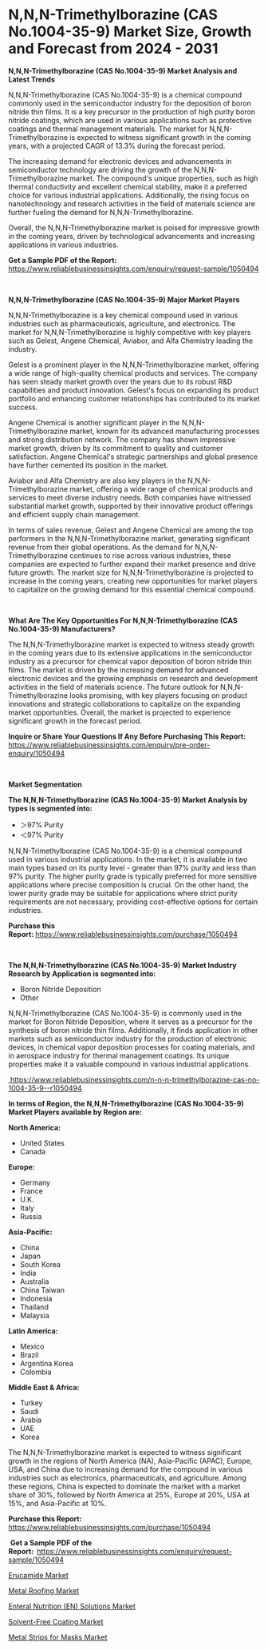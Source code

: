 <p><h1>N,N,N-Trimethylborazine (CAS No.1004-35-9) Market Size, Growth and Forecast from 2024 - 2031</h1></p><p><strong>N,N,N-Trimethylborazine (CAS No.1004-35-9) Market Analysis and Latest Trends</strong></p>
<p><p>N,N,N-Trimethylborazine (CAS No.1004-35-9) is a chemical compound commonly used in the semiconductor industry for the deposition of boron nitride thin films. It is a key precursor in the production of high purity boron nitride coatings, which are used in various applications such as protective coatings and thermal management materials. The market for N,N,N-Trimethylborazine is expected to witness significant growth in the coming years, with a projected CAGR of 13.3% during the forecast period.</p><p>The increasing demand for electronic devices and advancements in semiconductor technology are driving the growth of the N,N,N-Trimethylborazine market. The compound's unique properties, such as high thermal conductivity and excellent chemical stability, make it a preferred choice for various industrial applications. Additionally, the rising focus on nanotechnology and research activities in the field of materials science are further fueling the demand for N,N,N-Trimethylborazine.</p><p>Overall, the N,N,N-Trimethylborazine market is poised for impressive growth in the coming years, driven by technological advancements and increasing applications in various industries.</p></p>
<p><strong>Get a Sample PDF of the Report:&nbsp;</strong> <a href="https://www.reliablebusinessinsights.com/enquiry/request-sample/1050494">https://www.reliablebusinessinsights.com/enquiry/request-sample/1050494</a></p>
<p>&nbsp;</p>
<p><strong>N,N,N-Trimethylborazine (CAS No.1004-35-9) Major Market Players</strong></p>
<p><p>N,N,N-Trimethylborazine is a key chemical compound used in various industries such as pharmaceuticals, agriculture, and electronics. The market for N,N,N-Trimethylborazine is highly competitive with key players such as Gelest, Angene Chemical, Aviabor, and Alfa Chemistry leading the industry.</p><p>Gelest is a prominent player in the N,N,N-Trimethylborazine market, offering a wide range of high-quality chemical products and services. The company has seen steady market growth over the years due to its robust R&D capabilities and product innovation. Gelest's focus on expanding its product portfolio and enhancing customer relationships has contributed to its market success.</p><p>Angene Chemical is another significant player in the N,N,N-Trimethylborazine market, known for its advanced manufacturing processes and strong distribution network. The company has shown impressive market growth, driven by its commitment to quality and customer satisfaction. Angene Chemical's strategic partnerships and global presence have further cemented its position in the market.</p><p>Aviabor and Alfa Chemistry are also key players in the N,N,N-Trimethylborazine market, offering a wide range of chemical products and services to meet diverse industry needs. Both companies have witnessed substantial market growth, supported by their innovative product offerings and efficient supply chain management.</p><p>In terms of sales revenue, Gelest and Angene Chemical are among the top performers in the N,N,N-Trimethylborazine market, generating significant revenue from their global operations. As the demand for N,N,N-Trimethylborazine continues to rise across various industries, these companies are expected to further expand their market presence and drive future growth. The market size for N,N,N-Trimethylborazine is projected to increase in the coming years, creating new opportunities for market players to capitalize on the growing demand for this essential chemical compound.</p></p>
<p>&nbsp;</p>
<p><strong>What Are The Key Opportunities For N,N,N-Trimethylborazine (CAS No.1004-35-9) Manufacturers?</strong></p>
<p><p>The N,N,N-Trimethylborazine market is expected to witness steady growth in the coming years due to its extensive applications in the semiconductor industry as a precursor for chemical vapor deposition of boron nitride thin films. The market is driven by the increasing demand for advanced electronic devices and the growing emphasis on research and development activities in the field of materials science. The future outlook for N,N,N-Trimethylborazine looks promising, with key players focusing on product innovations and strategic collaborations to capitalize on the expanding market opportunities. Overall, the market is projected to experience significant growth in the forecast period.</p></p>
<p><strong>Inquire or Share Your Questions If Any Before Purchasing This Report:</strong> <a href="https://www.reliablebusinessinsights.com/enquiry/pre-order-enquiry/1050494">https://www.reliablebusinessinsights.com/enquiry/pre-order-enquiry/1050494</a></p>
<p>&nbsp;</p>
<p><strong>Market Segmentation</strong></p>
<p><strong>The N,N,N-Trimethylborazine (CAS No.1004-35-9) Market Analysis by types is segmented into:</strong></p>
<p><ul><li>＞97% Purity</li><li>＜97% Purity</li></ul></p>
<p><p>N,N,N-Trimethylborazine (CAS No.1004-35-9) is a chemical compound used in various industrial applications. In the market, it is available in two main types based on its purity level - greater than 97% purity and less than 97% purity. The higher purity grade is typically preferred for more sensitive applications where precise composition is crucial. On the other hand, the lower purity grade may be suitable for applications where strict purity requirements are not necessary, providing cost-effective options for certain industries.</p></p>
<p><strong>Purchase this Report:&nbsp;</strong><a href="https://www.reliablebusinessinsights.com/purchase/1050494">https://www.reliablebusinessinsights.com/purchase/1050494</a></p>
<p>&nbsp;</p>
<p><strong>The N,N,N-Trimethylborazine (CAS No.1004-35-9) Market Industry Research by Application is segmented into:</strong></p>
<p><ul><li>Boron Nitride Deposition</li><li>Other</li></ul></p>
<p><p>N,N,N-Trimethylborazine (CAS No.1004-35-9) is commonly used in the market for Boron Nitride Deposition, where it serves as a precursor for the synthesis of boron nitride thin films. Additionally, it finds application in other markets such as semiconductor industry for the production of electronic devices, in chemical vapor deposition processes for coating materials, and in aerospace industry for thermal management coatings. Its unique properties make it a valuable compound in various industrial applications.</p></p>
<p><a href="https://www.reliablebusinessinsights.com/n-n-n-trimethylborazine-cas-no-1004-35-9--r1050494">&nbsp;https://www.reliablebusinessinsights.com/n-n-n-trimethylborazine-cas-no-1004-35-9--r1050494</a></p>
<p><strong>In terms of Region, the N,N,N-Trimethylborazine (CAS No.1004-35-9) Market Players available by Region are:</strong></p>
<p>
    <p> <strong> North America: </strong>
        <ul>
            <li>United States</li>
            <li>Canada</li>
        </ul>
        </p> 
    <p> <strong> Europe: </strong>
        <ul>
            <li>Germany</li>
            <li>France</li>
            <li>U.K.</li>
            <li>Italy</li>
            <li>Russia</li>
        </ul>
        </p> 
    <p> <strong> Asia-Pacific: </strong>
        <ul>
            <li>China</li>
            <li>Japan</li>
            <li>South Korea</li>
            <li>India</li>
            <li>Australia</li>
            <li>China Taiwan</li>
            <li>Indonesia</li>
            <li>Thailand</li>
            <li>Malaysia</li>
        </ul>
        </p> 
    <p> <strong> Latin America: </strong>
        <ul>
            <li>Mexico</li>
            <li>Brazil</li>
            <li>Argentina Korea</li>
            <li>Colombia</li>
        </ul>
        </p> 
    <p> <strong> Middle East & Africa: </strong>
        <ul>
            <li>Turkey</li>
            <li>Saudi</li>
            <li>Arabia</li>
            <li>UAE</li>
            <li>Korea</li>
        </ul>
    </p>
    </p>
<p><p>The N,N,N-Trimethylborazine market is expected to witness significant growth in the regions of North America (NA), Asia-Pacific (APAC), Europe, USA, and China due to increasing demand for the compound in various industries such as electronics, pharmaceuticals, and agriculture. Among these regions, China is expected to dominate the market with a market share of 30%, followed by North America at 25%, Europe at 20%, USA at 15%, and Asia-Pacific at 10%.</p></p>
<p><strong>Purchase this Report: </strong><a href="https://www.reliablebusinessinsights.com/purchase/1050494">https://www.reliablebusinessinsights.com/purchase/1050494</a></p>
<p>&nbsp;<strong>Get a Sample PDF of the Report:&nbsp;&nbsp;</strong><a href="https://www.reliablebusinessinsights.com/enquiry/request-sample/1050494">https://www.reliablebusinessinsights.com/enquiry/request-sample/1050494</a></p>
<p><strong></strong></p>
<p><p><a href="https://www.linkedin.com/pulse/erucamide-market-forecast-global-trends-analysis-from-d5ivc">Erucamide Market</a></p><p><a href="https://www.linkedin.com/pulse/global-metal-roofing-market-opportunities-forecast-period-from-nrahf">Metal Roofing Market</a></p><p><a href="https://github.com/abigailsutherland7889/Market-Research-Report-List-1/blob/main/enteral-nutrition-en-solutions-market.md">Enteral Nutrition (EN) Solutions Market</a></p><p><a href="https://medium.com/@cathymaggio_46644/solvent-free-coating-industry-analysis-report-its-market-size-share-trends-by-application-6b34f5685e95">Solvent-Free Coating Market</a></p><p><a href="https://medium.com/@susanwest38/metal-strips-for-masks-market-analysis-report-global-insights-by-region-type-plastic-metal-and-64db9011a142">Metal Strips for Masks Market</a></p></p>